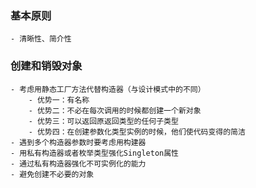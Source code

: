 ### 基本原则
    - 清晰性、简介性

### 创建和销毁对象
    - 考虑用静态工厂方法代替构造器（与设计模式中的不同）
        - 优势一：有名称
        - 优势二：不必在每次调用的时候都创建一个新对象
        - 优势三：可以返回原返回类型的任何子类型
        - 优势四：在创建参数化类型实例的时候，他们使代码变得的简洁
    - 遇到多个构造器参数时要考虑用构建器
    - 用私有构造器或者枚举类型强化Singleton属性
    - 通过私有构造器强化不可实例化的能力
    - 避免创建不必要的对象


